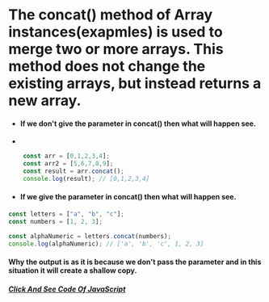 # The concat() method of Array instances(exapmles) is used to merge two or more arrays. This method does not change the existing arrays, but instead returns a new array.

* #### If we don't give the parameter in concat() then what will happen see.
* 
```JavaScript 
    const arr = [0,1,2,3,4];
    const arr2 = [5,6,7,8,9];
    const result = arr.concat();
    console.log(result); // [0,1,2,3,4]
```
* #### If we give the parameter in concat() then what will happen see.

```JavaScript 
const letters = ["a", "b", "c"];
const numbers = [1, 2, 3];

const alphaNumeric = letters.concat(numbers);
console.log(alphaNumeric); // ['a', 'b', 'c', 1, 2, 3]
```
#### Why the output is as it is because we don't pass the parameter and in this situation it will create a shallow copy.
##### [Click And See Code Of JavaScript](../js/8.concat.js)